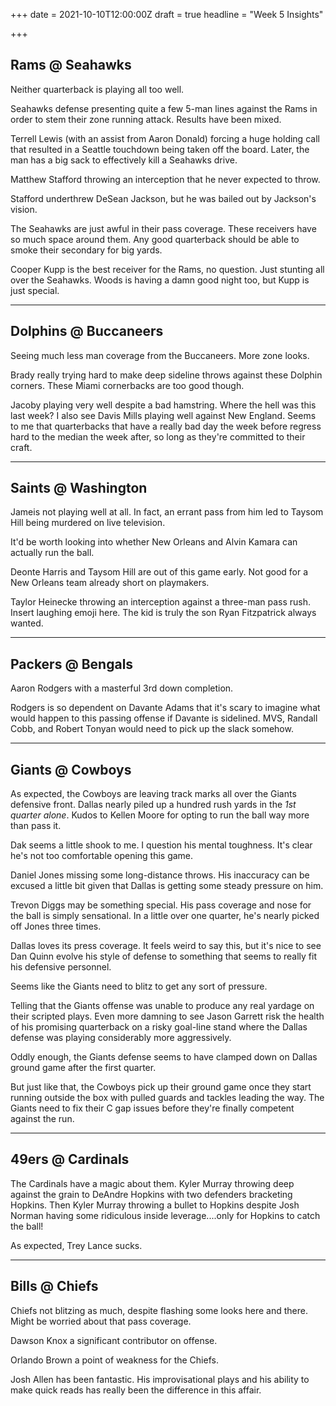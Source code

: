 +++
date = 2021-10-10T12:00:00Z
draft = true
headline = "Week 5 Insights"

+++
## Rams @ Seahawks

Neither quarterback is playing all too well.

Seahawks defense presenting quite a few 5-man lines against the Rams in order to stem their zone running attack. Results have been mixed.

Terrell Lewis (with an assist from Aaron Donald) forcing a huge holding call that resulted in a Seattle touchdown being taken off the board. Later, the man has a big sack to effectively kill a Seahawks drive.

Matthew Stafford throwing an interception that he never expected to throw.

Stafford underthrew DeSean Jackson, but he was bailed out by Jackson's vision.

The Seahawks are just awful in their pass coverage. These receivers have so much space around them. Any good quarterback should be able to smoke their secondary for big yards.

Cooper Kupp is the best receiver for the Rams, no question. Just stunting all over the Seahawks. Woods is having a damn good night too, but Kupp is just special.

***

## Dolphins @ Buccaneers

Seeing much less man coverage from the Buccaneers. More zone looks.

Brady really trying hard to make deep sideline throws against these Dolphin corners. These Miami cornerbacks are too good though.

Jacoby playing very well despite a bad hamstring. Where the hell was this last week? I also see Davis Mills playing well against New England. Seems to me that quarterbacks that have a really bad day the week before regress hard to the median the week after, so long as they're committed to their craft.

***

## Saints @ Washington

Jameis not playing well at all. In fact, an errant pass from him led to Taysom Hill being murdered on live television.

It'd be worth looking into whether New Orleans and Alvin Kamara can actually run the ball.

Deonte Harris and Taysom Hill are out of this game early. Not good for a New Orleans team already short on playmakers.

Taylor Heinecke throwing an interception against a three-man pass rush. Insert laughing emoji here. The kid is truly the son Ryan Fitzpatrick always wanted.

***

## Packers @ Bengals

Aaron Rodgers with a masterful 3rd down completion.

Rodgers is so dependent on Davante Adams that it's scary to imagine what would happen to this passing offense if Davante is sidelined. MVS, Randall Cobb, and Robert Tonyan would need to pick up the slack somehow. 

***

## Giants @ Cowboys

As expected, the Cowboys are leaving track marks all over the Giants defensive front. Dallas nearly piled up a hundred rush yards in the _1st quarter alone_. Kudos to Kellen Moore for opting to run the ball way more than pass it.

Dak seems a little shook to me. I question his mental toughness. It's clear he's not too comfortable opening this game.

Daniel Jones missing some long-distance throws. His inaccuracy can be excused a little bit given that Dallas is getting some steady pressure on him.

Trevon Diggs may be something special. His pass coverage and nose for the ball is simply sensational. In a little over one quarter, he's nearly picked off Jones three times.

Dallas loves its press coverage. It feels weird to say this, but it's nice to see Dan Quinn evolve his style of defense to something that seems to really fit his defensive personnel.

Seems like the Giants need to blitz to get any sort of pressure.

Telling that the Giants offense was unable to produce any real yardage on their scripted plays. Even more damning to see Jason Garrett risk the health of his promising quarterback on a risky goal-line stand where the Dallas defense was playing considerably more aggressively.

Oddly enough, the Giants defense seems to have clamped down on Dallas ground game after the first quarter. 

But just like that, the Cowboys pick up their ground game once they start running outside the box with pulled guards and tackles leading the way. The Giants need to fix their C gap issues before they're finally competent against the run.

***

## 49ers @ Cardinals

The Cardinals have a magic about them. Kyler Murray throwing deep against the grain to DeAndre Hopkins with two defenders bracketing Hopkins. Then Kyler Murray throwing a bullet to Hopkins despite Josh Norman having some ridiculous inside leverage....only for Hopkins to catch the ball!

As expected, Trey Lance sucks.

***

## Bills @ Chiefs

Chiefs not blitzing as much, despite flashing some looks here and there. Might be worried about that pass coverage. 

Dawson Knox a significant contributor on offense.

Orlando Brown a point of weakness for the Chiefs.

Josh Allen has been fantastic. His improvisational plays and his ability to make quick reads has really been the difference in this affair.